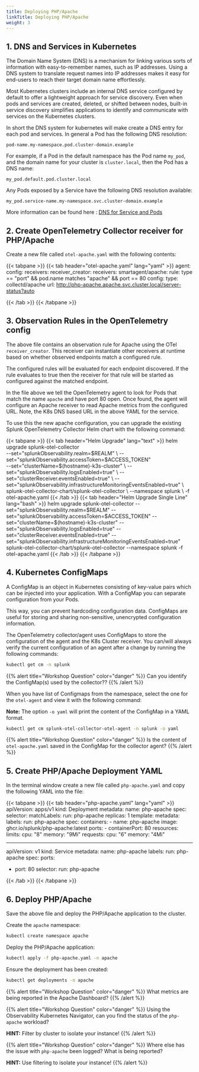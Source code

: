 ```yaml
---
title: Deploying PHP/Apache
linkTitle: Deploying PHP/Apache
weight: 3
---
```


## 1.  DNS and Services in Kubernetes

The Domain Name System (DNS) is a mechanism for linking various sorts of information with easy-to-remember names, such as IP addresses. Using a DNS system to translate request names into IP addresses makes it easy for end-users to reach their target domain name effortlessly.

Most Kubernetes clusters include an internal DNS service configured by default to offer a lightweight approach for service discovery. Even when pods and services are created, deleted, or shifted between nodes, built-in service discovery simplifies applications to identify and communicate with services on the Kubernetes clusters.

In short the DNS system for kubernetes will make create a DNS entry for each pod and services. In general a Pod has the following DNS resolution:

``` text
pod-name.my-namespace.pod.cluster-domain.example
```

For example, if a Pod in the default namespace has the Pod name `my_pod`, and the domain name for your cluster is `cluster.local`, then the Pod has a DNS name:

``` text
my_pod.default.pod.cluster.local
```

Any Pods exposed by a Service have the following DNS resolution available:

``` text
my_pod.service-name.my-namespace.svc.cluster-domain.example
```

More information can be found here : [DNS for Service and Pods](https://kubernetes.io/docs/concepts/services-networking/dns-pod-service/)

## 2. Create OpenTelemetry Collector receiver for PHP/Apache

Create a new file called `otel-apache.yaml` with the following contents:

{{< tabpane >}}
{{< tab header="otel-apache.yaml" lang="yaml" >}}
agent:
  config:
    receivers:
      receiver_creator:
        receivers:
          smartagent/apache:
            rule: type == "port" && pod.name matches "apache" && port == 80
            config:
              type: collectd/apache
              url: http://php-apache.apache.svc.cluster.local/server-status?auto

{{< /tab >}}
{{< /tabpane >}}

## 3.  Observation Rules in the OpenTelemetry config

The above file contains an observation rule for Apache using the OTel `receiver_creator`. This receiver can instantiate other receivers at runtime based on whether observed endpoints match a configured rule.

The configured rules will be evaluated for each endpoint discovered. If the rule evaluates to true then the receiver for that rule will be started as configured against the matched endpoint.

In the file above we tell the OpenTelemetry agent to look for Pods that match the name `apache` and have port 80 open. Once found, the agent will configure an Apache receiver to read Apache metrics from the configured URL. Note, the K8s DNS based URL in the above YAML for the service.

To use this the new apache configuration, you can upgrade the existing Splunk OpenTelemetry Collector Helm chart with the following command:

{{< tabpane >}}
{{< tab header="Helm Upgrade" lang="text" >}}
helm upgrade splunk-otel-collector \
--set="splunkObservability.realm=$REALM" \
--set="splunkObservability.accessToken=$ACCESS_TOKEN" \
--set="clusterName=$(hostname)-k3s-cluster" \
--set="splunkObservability.logsEnabled=true" \
--set="clusterReceiver.eventsEnabled=true" \
--set="splunkObservability.infrastructureMonitoringEventsEnabled=true" \
splunk-otel-collector-chart/splunk-otel-collector \
--namespace splunk \
-f otel-apache.yaml
{{< /tab >}}
{{< tab header="Helm Upgrade Single Line" lang="bash" >}}
helm upgrade splunk-otel-collector --set="splunkObservability.realm=$REALM" --set="splunkObservability.accessToken=$ACCESS_TOKEN" --set="clusterName=$(hostname)-k3s-cluster" --set="splunkObservability.logsEnabled=true" --set="clusterReceiver.eventsEnabled=true" --set="splunkObservability.infrastructureMonitoringEventsEnabled=true" splunk-otel-collector-chart/splunk-otel-collector --namespace splunk -f otel-apache.yaml
{{< /tab >}}
{{< /tabpane >}}

## 4. Kubernetes ConfigMaps

A ConfigMap is an object in Kubernetes consisting of key-value pairs which can be injected into your application. With a ConfigMap you can separate configuration from your Pods.

This way, you can prevent hardcoding configuration data. ConfigMaps are useful for storing and sharing non-sensitive, unencrypted configuration information.

The OpenTelemetry collector/agent uses ConfigMaps to store the configuration of the agent and the K8s Cluster receiver. You can/will always verify the current configuration of an agent after a change by running the following commands:

``` bash
kubectl get cm -n splunk
```

{{% alert title="Workshop Question" color="danger" %}}
Can you identify the ConfigMap(s) used by the collector??
{{% /alert %}}

When you have list of Configmaps from the namespace, select the one for the `otel-agent` and view it with the following command:

**Note:** The option `-o yaml` will print the content of the ConfigMap in a YAML format.  

``` bash
kubectl get cm splunk-otel-collector-otel-agent -n splunk -o yaml
```

{{% alert title="Workshop Question" color="danger" %}}
Is the content of `otel-apache.yaml` saved in the ConfigMap for the collector agent?
{{% /alert %}}

## 5. Create PHP/Apache Deployment YAML

In the terminal window create a new file called `php-apache.yaml` and copy the following YAML into the file:

{{< tabpane >}}
{{< tab header="php-apache.yaml" lang="yaml" >}}
apiVersion: apps/v1
kind: Deployment
metadata:
  name: php-apache
spec:
  selector:
    matchLabels:
      run: php-apache
  replicas: 1
  template:
    metadata:
      labels:
        run: php-apache
    spec:
      containers:
      - name: php-apache
        image: ghcr.io/splunk/php-apache:latest
        ports:
        - containerPort: 80
        resources:
          limits:
            cpu: "8"
            memory: "9Mi"
          requests:
            cpu: "6"
            memory: "4Mi"

---
apiVersion: v1
kind: Service
metadata:
  name: php-apache
  labels:
    run: php-apache
spec:
  ports:
  - port: 80
  selector:
    run: php-apache

{{< /tab >}}
{{< /tabpane >}}

## 6. Deploy PHP/Apache

Save the above file and deploy the PHP/Apache application to the cluster.

Create the `apache` namespace:

``` bash
kubectl create namespace apache
```

Deploy the PHP/Apache application:

``` bash
kubectl apply -f php-apache.yaml -n apache
```

Ensure the deployment has been created:

``` bash
kubectl get deployments -n apache
```

{{% alert title="Workshop Question" color="danger" %}}
What metrics are being reported in the Apache Dashboard?
{{% /alert %}}

{{% alert title="Workshop Question" color="danger" %}}
Using the Observability Kubernetes Navigator, can you find the status of the `php-apache` workload?

**HINT:** Filter by cluster to isolate your instance!
{{% /alert %}}

{{% alert title="Workshop Question" color="danger" %}}
Where else has the issue with `php-apache` been logged? What is being reported?

**HINT:** Use filtering to isolate your instance!
{{% /alert %}}
